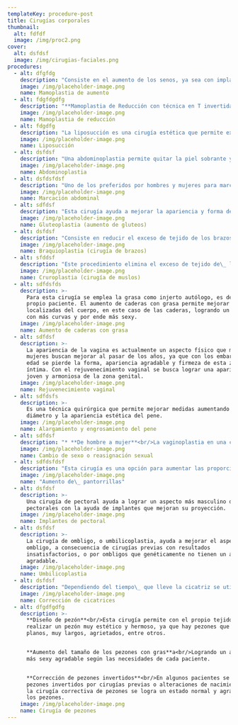 ```yaml
---
templateKey: procedure-post
title: Cirugías corporales
thumbnail:
  alt: fdfdf
  image: /img/proc2.png
cover:
  alt: dsfdsf
  image: /img/cirugias-faciales.png
procedures:
  - alt: dfgfdg
    description: "Consiste en el aumento de los senos, ya sea con implantes mamarios o con grasa del propio cuerpo del paciente según sea el caso y las necesidades de cada uno.\_ utilizamos \_implantes de última tecnología y escogemos la mejor técnica según el tipo de senos, proporcionando así, resultados naturales y hermosos."
    image: /img/placeholder-image.png
    name: Mamoplastia de aumento
  - alt: fdgfdgdfg
    description: "**Mamoplastia de Reducción con técnica en T invertida.<br/>**Esta técnica se usa mayormente cuando los senos presentan una gran pérdida de volumen y elasticidad, ya que la técnica de T invertida aunque deja un cicatriz más grande, permite mayor elevación\_ y proyección de los senos.\n\n\_**Mamoplastia de reducción con técnica periareolar.<br/>**Es una opción para algunas pacientes dependiendo de las expectativas de cada una.\n\nNo proyecta el seno tanto como la técnica en T invertida, pero evita tener la cicatriz a la que muchas mujeres evitan , puesto que la incisión se realiza alrededor\_ de la areola.\n\nExisten otras técnicas de mamoplastia de reducción pero se realizan según sea el caso del paciente .\_ cada una enfocada siempre en lograr un mejor aspecto estético del seno ."
    image: /img/placeholder-image.png
    name: Mamoplastia de reducción
  - alt: fdgdfg
    description: "La liposucción es una cirugía estética que permite extraer grasa acumulada en zonas localizadas del cuerpo, ya sea cara,\_ abdomen, espalda, brazos, piernas , caderas región glútea, entre otras. Para este procedimiento se utiliza una cánula especial que aspira la grasa con resultados positivos y sorprendentes."
    image: /img/placeholder-image.png
    name: Liposucción
  - alt: dsfdsf
    description: "Una abdominoplastia permite quitar la piel sobrante y plicar o amarrar los músculos del abdomen. Esta cirugía\_ se realiza en mujeres, hombres o en pacientes según sus necesidades. En mujeres es muy común, sobre todo cuando han tenido hijos o cuando han perdido mucho peso.<br/>Por nuestra parte, realizamos una técnica personal que permite dejar una cintura más pequeña, un abdomen más plano\_ y un ombligo sin cicatriz externa."
    image: /img/placeholder-image.png
    name: Abdominoplastia
  - alt: dsfdsfdsf
    description: "Uno de los preferidos por hombres y mujeres para marcar el abdomen es la lipo de alta definición o HD, conocida comúnmente como marcación abdominal.\_\n\nEsta cirugía que tiene como objetivo definir\_ la pared abdominal extrayendo la grasa localizada, mejora el aspecto del abdomen, haciéndolo más definido.\_\n\nEsta cirugía tiene indicaciones muy precisas según el tipo de paciente, para lograr buenos resultados, ya que no todos los pacientes son candidatos."
    image: /img/placeholder-image.png
    name: Marcación abdominal
  - alt: sdfdsf
    description: "Esta cirugía ayuda a mejorar la apariencia y forma de los glúteos ya sea en hombres o mujeres. Existen varias formas de aumentar los gluteos que, comprende desde lipoinyección (inyección de la propia grasa del paciente) y no solamente en la región glútea sino en la cadera, hasta el levantamiento quirúrgico, o aumento con prótesis.\n\n\_\n\nEl tipo de levantamiento y aumento de glúteos, depende de las condiciones y anatomía\_ de cada paciente y de lo que se quiere lograr."
    image: /img/placeholder-image.png
    name: Gluteoplastia (aumento de gluteos)
  - alt: dsfdsf
    description: "Consiste en reducir el exceso de tejido de los brazos\_ por pérdida excesiva de peso o por envejecimiento. Se realiza una técnica que deja una cicatriz lineal en la cara interna del brazo, logrando un aspecto más delgado y sin dejar tejido sobrante."
    image: /img/placeholder-image.png
    name: Braquioplastia (cirugía de brazos)
  - alt: sfddsf
    description: "Este procedimiento elimina el exceso de tejido de\_ la parte interna de los muslos, ya sea por pérdida excesiva de peso o por envejecimiento.\_ Se realiza una técnica que deja una cicatriz lineal en la cara interna del muslo, logrando un aspecto más delgado y sin dejar tejido sobrante."
    image: /img/placeholder-image.png
    name: Cruroplastia (cirugía de muslos)
  - alt: sdfdsfds
    description: >-
      Para esta cirugía se emplea la grasa como injerto autólogo, es decir, del
      propio paciente. El aumento de caderas con grasa permite mejorar las zonas
      localizadas del cuerpo, en este caso de las caderas, logrando un cuerpo
      con más curvas y por ende más sexy.
    image: /img/placeholder-image.png
    name: Aumento de caderas con grasa
  - alt: sdfdsf
    description: >-
      La apariencia de la vagina es actualmente un aspecto físico que muchas
      mujeres buscan mejorar al pasar de los años, ya que con los embarazos y la
      edad se pierde la forma, apariencia agradable y firmeza de esta zona
      íntima. Con el rejuvenecimiento vaginal se busca lograr una apariencia más
      joven y armoniosa de la zona genital.
    image: /img/placeholder-image.png
    name: Rejuvenecimiento vaginal
  - alt: sdfdsfs
    description: >-
      Es una técnica quirúrgica que permite mejorar medidas aumentando el
      diámetro y la apariencia estética del pene.
    image: /img/placeholder-image.png
    name: Alargamiento y engrosamiento del pene
  - alt: sdfdsf
    description: "* **De hombre a mujer**<br/>La vaginoplastia en una cirugía que consiste en hacer una vagina de forma parcial o total según sea el caso, y dependiendo del caso se utilizan\_ los genitales propios del paciente  para realizar la parte externa  e interna  de la vagina.\n* **De mujer a hombre**<br/>En el cambio de sexo de mujer a hombre se realiza un pene con los tejidos locales o distantes previamente diseñados. Este proceso consiste en\_ 3 tiempos quirúrgicos. En el primer tiempo se realiza en neo-pene (nuevo pene), en el segundo tiempo los testículos e implantes de pene, y en el tercer tiempo las mejoras estéticas necesarias."
    image: /img/placeholder-image.png
    name: Cambio de sexo o reasignación sexual
  - alt: sdfdsfdsf
    description: "Esta cirugía es una opción para aumentar las proporciones de las pantorrillas, ya sea por necesidad estética o por ausencia del desarrollo del músculo de forma congénita o adquirido por una patología.\n\n\_\n\nEl aumento de las pantorrillas consiste en colocar implantes de pantorrillas\_ que mejoran el aspecto de las piernas con resultados muy naturales y armoniosos en los miembros inferiores de cada paciente."
    image: /img/placeholder-image.png
    name: "Aumento de\_ pantorrillas"
  - alt: dsfdsf
    description: >-
      Una cirugía de pectoral ayuda a lograr un aspecto más masculino de los
      pectorales con la ayuda de implantes que mejoran su proyección.
    image: /img/placeholder-image.png
    name: Implantes de pectoral
  - alt: dsfdsf
    description: >-
      La cirugía de ombligo, o umbilicoplastia, ayuda a mejorar el aspecto del
      ombligo, a consecuencia de cirugías previas con resultados
      insatisfactorios, o por ombligos que genéticamente no tienen un aspecto
      agradable.
    image: /img/placeholder-image.png
    name: Umbilicoplastia
  - alt: dsfdsf
    description: "Dependiendo del tiempo\_ que lleve la cicatriz se utilizan procedimientos quirúrgicos que combinan técnicas de infiltración de grasa más resección de la cicatriz."
    image: /img/placeholder-image.png
    name: Corrección de cicatrices
  - alt: dfgdfgdfg
    description: >-
      **Diseño de pezón**<br/>Esta cirugía permite con el propio tejido del seno
      realizar un pezón muy estético y hermoso, ya que hay pezones que son
      planos, muy largos, agrietados, entre otros.


      **Aumento del tamaño de los pezones con gras**a<br/>Logrando un aspecto
      más sexy agradable según las necesidades de cada paciente.


      **Corrección de pezones invertidos**<br/>En algunos pacientes se presentan
      pezones invertidos por cirugías previas o alteraciones de nacimientos, con
      la cirugía correctiva de pezones se logra un estado normal y agradable de
      los pezones.
    image: /img/placeholder-image.png
    name: Cirugía de pezones
---
```


